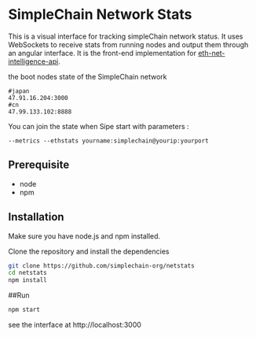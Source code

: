 SimpleChain Network Stats
============

This is a visual interface for tracking simpleChain network status. It uses WebSockets to receive stats from running nodes and output them through an angular interface. It is the front-end implementation for [eth-net-intelligence-api](https://github.com/cubedro/eth-net-intelligence-api).

the boot nodes state of the SimpleChain network  

```
#japan
47.91.16.204:3000
#cn
47.99.133.102:8888
```

You can join the state when Sipe start with parameters :

`--metrics --ethstats yourname:simplechain@yourip:yourport`


## Prerequisite
* node
* npm

## Installation
Make sure you have node.js and npm installed.

Clone the repository and install the dependencies

```bash
git clone https://github.com/simplechain-org/netstats
cd netstats
npm install
```

##Run

```bash
npm start
```

see the interface at http://localhost:3000

[travis-image]: https://travis-ci.org/cubedro/eth-netstats.svg
[travis-url]: https://travis-ci.org/cubedro/eth-netstats
[dep-image]: https://david-dm.org/cubedro/eth-netstats.svg
[dep-url]: https://david-dm.org/cubedro/eth-netstats
